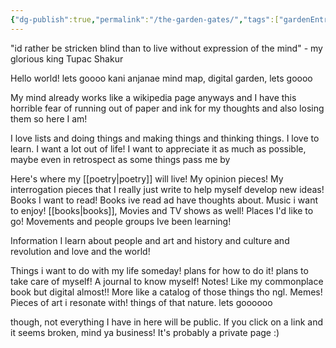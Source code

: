 ```yaml
---
{"dg-publish":true,"permalink":"/the-garden-gates/","tags":["gardenEntry"],"created":"2025-08-08T01:59:24.725-07:00","updated":"2025-08-08T15:39:24.662-07:00"}
---
```


"id rather be stricken blind than to live without expression of the mind" - my glorious king Tupac Shakur

Hello world! lets goooo kani anjanae mind map, digital garden, lets goooo

My mind already works like a wikipedia page anyways and I have this horrible fear of running out of paper and ink for my thoughts and also losing them so here I am!

I love lists and doing things and making things and thinking things. I love to learn. I want a lot out of life! I want to appreciate it as much as possible, maybe even in retrospect as some things pass me by

Here's where my [[poetry\|poetry]] will live! My opinion pieces! My interrogation pieces that I really just write to help myself develop new ideas! Books I want to read! Books ive read ad have thoughts about. Music i want to enjoy! [[books\|books]], Movies and TV shows as well! Places I'd like to go! Movements and people groups Ive been learning!

Information I learn about people and art and history and culture and revolution and love and the world! 

Things i want to do with my life someday! plans for how to do it! plans to take care of myself! A journal to know myself! Notes! Like my commonplace book but digital almost!! More like a catalog of those things tho ngl. Memes! Pieces of art i resonate with! things of that nature. lets goooooo

though, not everything I have in here will be public. If you click on a link and it seems broken, mind ya business! It's probably a private page :)